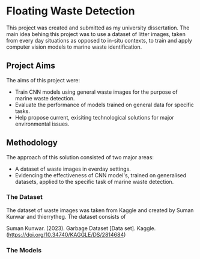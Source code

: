# Floating Waste Detection
This project was created and submitted as my university dissertation. The main idea behing this project was to use a dataset of litter images, taken from every day situations as opposed to in-situ contexts, to train and apply computer vision models to marine waste identification.

## Project Aims
The aims of this project were:
- Train CNN models using general waste images for the purpose of marine waste detection.
- Evaluate the performance of models trained on general data for specific tasks.
- Help propose current, exisiting technological solutions for major environmental issues.

## Methodology
The approach of this solution consisted of two major areas:
- A dataset of waste images in everday settings.
- Evidencing the effectiveness of CNN model's, trained on generalised datasets, applied to the specific task of marine waste detection.

### The Dataset
The dataset of waste images was taken from Kaggle and created by Suman Kunwar and thierrytheg. The dataset consists of 

Suman Kunwar. (2023). Garbage Dataset [Data set]. Kaggle. (https://doi.org/10.34740/KAGGLE/DS/2814684)

### The Models


